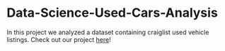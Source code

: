 # Data-Science-Used-Cars-Analysis
In this project we analyzed a dataset containing craiglist used vehicle listings. Check out our project [here](https://data-science-used-cars-analysis.github.io/Data-Science-Used-Cars-Analysis/)!
